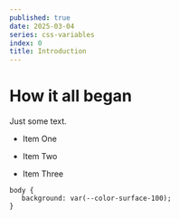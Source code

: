 ```yaml
---
published: true
date: 2025-03-04
series: css-variables
index: 0
title: Introduction
---
```

# How it all began

Just some text.

*   Item One
    
*   Item Two
    
*   Item Three
    

```
body {
   background: var(--color-surface-100);
}
```